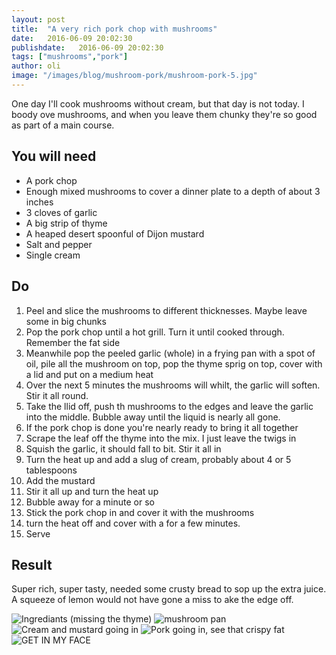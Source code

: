 ```yaml
---
layout: post
title:  "A very rich pork chop with mushrooms"
date:   2016-06-09 20:02:30
publishdate:   2016-06-09 20:02:30
tags: ["mushrooms","pork"]
author: oli
image: "/images/blog/mushroom-pork/mushroom-pork-5.jpg"
---
```


One day I'll cook mushrooms without cream, but that day is not today.  I boody ove mushrooms, and when you leave them chunky they're so good as part of a main course.


## You will need

* A pork chop
* Enough mixed mushrooms to cover a dinner plate to a depth of about 3 inches
* 3 cloves of garlic
* A big strip of thyme
* A heaped desert spoonful of Dijon mustard
* Salt and pepper
* Single cream


## Do

1. Peel and slice the mushrooms to different thicknesses.  Maybe leave some in big chunks
2. Pop the pork chop until a hot grill.  Turn it until cooked through. Remember the fat side
3. Meanwhile pop the peeled garlic (whole) in a frying pan with a spot of oil, pile all the mushroom on top, pop the thyme sprig on top, cover with a lid and put on a medium heat
4. Over the next 5 minutes the mushrooms will whilt, the garlic will soften.  Stir it all round.
5. Take the llid off, push th mushrooms to the edges and leave the garlic into the middle.  Bubble away until the liquid is nearly all gone.
6. If the pork chop is done you're nearly ready to bring it all together
7. Scrape the leaf off the thyme into the mix.  I just leave the twigs in
8. Squish the garlic, it should fall to bit.  Stir it all in
9. Turn the heat up and add a slug of cream, probably about 4 or 5 tablespoons
10. Add the mustard
11. Stir it all up and turn the heat up
12. Bubble away for a minute or so
13. Stick the pork chop in and cover it with the mushrooms
14. turn the heat off and cover with a for a few minutes.
15. Serve


## Result

Super rich, super tasty, needed some crusty bread to sop up the extra juice.  A squeeze of lemon would not have gone a miss to ake the edge off.

![Ingrediants (missing the thyme)](/images/blog/mushroom-pork/mushroom-pork-1.jpg)
![mushroom pan](/images/blog/mushroom-pork/mushroom-pork-2.jpg)
![Cream and mustard going in](/images/blog/mushroom-pork/mushroom-pork-3.jpg)
![Pork going in, see that crispy fat](/images/blog/mushroom-pork/mushroom-pork-4.jpg)
![GET IN MY FACE](/images/blog/mushroom-pork/mushroom-pork-5.jpg)